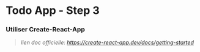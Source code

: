 # Todo App - Step 3

### Utiliser Create-React-App

> _lien doc officielle: https://create-react-app.dev/docs/getting-started_